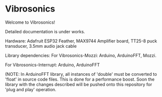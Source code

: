# Vibrosonics
Welcome to Vibrosonics!

Detailed documentation is under works.

Hardware: Adafruit ESP32 Feather, MAX9744 Amplifier board, TT25-8 puck transducer, 3.5mm audio jack cable

Library dependencies:
  For Vibrosonics-Mozzi: Arduino, ArduinoFFT, Mozzi.
  
  For Vibrosonics-Interrupt: Arduino, ArduinoFFT 
  
  (NOTE: In ArduinoFFT library, all instances of 'double' must be converted to 'float' in source code files. This is done for a performance boost. Soon the library with the changes described will be pushed onto this repository for 'plug and play' operation.
